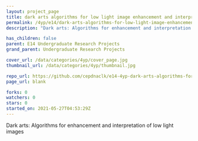 ```yaml
---
layout: project_page
title: dark arts algorithms for low light image enhancement and interpretation
permalink: /4yp/e14/dark-arts-algorithms-for-low-light-image-enhancement-and-interpretation/
description: "Dark arts: Algorithms for enhancement and interpretation of low light images"

has_children: false
parent: E14 Undergraduate Research Projects
grand_parent: Undergraduate Research Projects

cover_url: /data/categories/4yp/cover_page.jpg
thumbnail_url: /data/categories/4yp/thumbnail.jpg

repo_url: https://github.com/cepdnaclk/e14-4yp-dark-arts-algorithms-for-low-light-image-enhancement-and-interpretation
page_url: blank

forks: 0
watchers: 0
stars: 0
started_on: 2021-05-27T04:53:29Z
---
```

Dark arts: Algorithms for enhancement and interpretation of low light images


